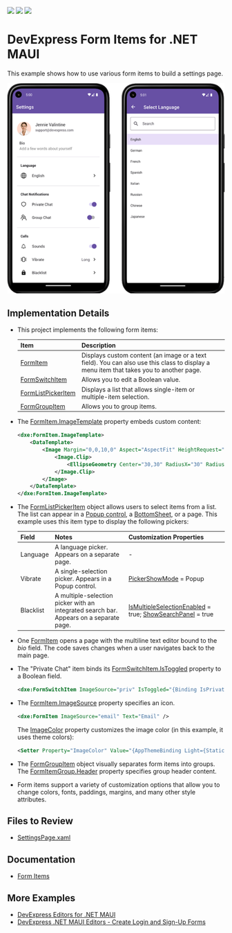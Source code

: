 <!-- default badges list -->
![](https://img.shields.io/endpoint?url=https://codecentral.devexpress.com/api/v1/VersionRange/617812916/23.2.2%2B)
[![](https://img.shields.io/badge/Open_in_DevExpress_Support_Center-FF7200?style=flat-square&logo=DevExpress&logoColor=white)](https://supportcenter.devexpress.com/ticket/details/T1166146)
[![](https://img.shields.io/badge/📖_How_to_use_DevExpress_Examples-e9f6fc?style=flat-square)](https://docs.devexpress.com/GeneralInformation/403183)
<!-- default badges end -->

# DevExpress Form Items for .NET MAUI

This example shows how to use various form items to build a settings page.

![DevExpress Form Items for .NET MAUI - Demo app preview](Images/form-items-preview.png)

## Implementation Details

* This project implements the following form items:

    | Item | Description |
    |-|-|
    | [FormItem](https://docs.devexpress.com/MAUI/DevExpress.Maui.Editors.FormItem) | Displays custom content (an image or a text field). You can also use this class to display a menu item that takes you to another page.  |
    | [FormSwitchItem](https://docs.devexpress.com/MAUI/DevExpress.Maui.Editors.FormSwitchItem)| Allows you to edit a Boolean value. |
    | [FormListPickerItem](https://docs.devexpress.com/MAUI/DevExpress.Maui.Editors.FormListPickerItem) | Displays a list that allows single-item or multiple-item selection. |
    | [FormGroupItem](https://docs.devexpress.com/MAUI/DevExpress.Maui.Editors.FormGroupItem) | Allows you to group items. |

* The [FormItem.ImageTemplate](https://docs.devexpress.com/MAUI/DevExpress.Maui.Editors.FormItemBase.ImageTemplate) property embeds custom content:

    ```xml
    <dxe:FormItem.ImageTemplate>
        <DataTemplate>
            <Image Margin="0,0,10,0" Aspect="AspectFit" HeightRequest="60" Source="jennievalintine" WidthRequest="60">
                <Image.Clip>
                    <EllipseGeometry Center="30,30" RadiusX="30" RadiusY="30" />
                </Image.Clip>
            </Image>
        </DataTemplate>
    </dxe:FormItem.ImageTemplate>
    ```
* The [FormListPickerItem](https://docs.devexpress.com/MAUI/DevExpress.Maui.Editors.FormListPickerItem) object allows users to select items from a list. The list can appear in a [Popup control](https://docs.devexpress.com/MAUI/DevExpress.Maui.Controls.DXPopup), a [BottomSheet](https://docs.devexpress.com/MAUI/DevExpress.Maui.Controls.BottomSheet), or a page. This example uses this item type to display the following pickers:

    | Field | Notes | Customization Properties |
    |-|-|-|
    | Language | A language picker. Appears on a separate page. | - |
    | Vibrate | A single-selection picker. Appears in a Popup control. | [PickerShowMode](https://docs.devexpress.com/MAUI/DevExpress.Maui.Editors.FormPickerItemBase.PickerShowMode) = Popup|
    | Blacklist | A multiple-selection picker with an integrated search bar. Appears on a separate page. | [IsMultipleSelectionEnabled](https://docs.devexpress.com/MAUI/DevExpress.Maui.Editors.FormListPickerItem.IsMultipleSelectionEnabled) = true; [ShowSearchPanel](https://docs.devexpress.com/MAUI/DevExpress.Maui.Editors.FormListPickerItem.ShowSearchPanel) = true |

* One [FormItem](https://docs.devexpress.com/MAUI/DevExpress.Maui.Editors.FormItem) opens a page with the multiline text editor bound to the *bio* field. The code saves changes when a user navigates back to the main page.
* The "Private Chat" item binds its [FormSwitchItem.IsToggled](https://docs.devexpress.com/MAUI/DevExpress.Maui.Editors.FormSwitchItem.IsToggled) property to a Boolean field.
  
  ```xml
  <dxe:FormSwitchItem ImageSource="priv" IsToggled="{Binding IsPrivateChatEnabled}" Text="Private Chat" />
  ```

* The [FormItem.ImageSource](https://docs.devexpress.com/MAUI/DevExpress.Maui.Editors.FormItemBase.ImageSource) property specifies an icon. 

    ```xml
    <dxe:FormItem ImageSource="email" Text="Email" />
    ```

    The [ImageColor](https://docs.devexpress.com/MAUI/DevExpress.Maui.Editors.FormItemBase.ImageSource) property customizes the image color (in this example, it uses theme colors):

    ```xml
    <Setter Property="ImageColor" Value="{AppThemeBinding Light={StaticResource Gray600}, Dark={StaticResource Gray200}}" />
    ```

* The [FormGroupItem](https://docs.devexpress.com/MAUI/DevExpress.Maui.Editors.FormGroupItem) object visually separates form items into groups. The [FormItemGroup.Header](https://docs.devexpress.com/MAUI/DevExpress.Maui.Editors.FormGroupItem.Header) property specifies group header content.
* Form items support a variety of customization options that allow you to change colors, fonts, paddings, margins, and many other style attributes.

## Files to Review

- [SettingsPage.xaml](./CS/Views/SettingsPage.xaml)

## Documentation

- [Form Items](https://docs.devexpress.com/MAUI/404418/form-items/form-items?v=23.1)

## More Examples

- [DevExpress Editors for .NET MAUI](https://github.com/DevExpress-Examples/maui-editors-get-started)
- [DevExpress .NET MAUI Editors - Create Login and Sign-Up Forms](https://github.com/DevExpress-Examples/maui-editors-access-form)

